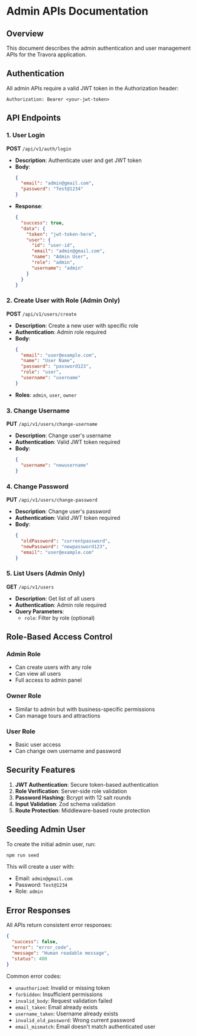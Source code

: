 # Admin APIs Documentation

## Overview

This document describes the admin authentication and user management APIs for the Travora application.

## Authentication

All admin APIs require a valid JWT token in the Authorization header:

```
Authorization: Bearer <your-jwt-token>
```

## API Endpoints

### 1. User Login

**POST** `/api/v1/auth/login`

- **Description**: Authenticate user and get JWT token
- **Body**:
  ```json
  {
    "email": "admin@gmail.com",
    "password": "Test@1234"
  }
  ```
- **Response**:
  ```json
  {
    "success": true,
    "data": {
      "token": "jwt-token-here",
      "user": {
        "id": "user-id",
        "email": "admin@gmail.com",
        "name": "Admin User",
        "role": "admin",
        "username": "admin"
      }
    }
  }
  ```

### 2. Create User with Role (Admin Only)

**POST** `/api/v1/users/create`

- **Description**: Create a new user with specific role
- **Authentication**: Admin role required
- **Body**:
  ```json
  {
    "email": "user@example.com",
    "name": "User Name",
    "password": "password123",
    "role": "user",
    "username": "username"
  }
  ```
- **Roles**: `admin`, `user`, `owner`

### 3. Change Username

**PUT** `/api/v1/users/change-username`

- **Description**: Change user's username
- **Authentication**: Valid JWT token required
- **Body**:
  ```json
  {
    "username": "newusername"
  }
  ```

### 4. Change Password

**PUT** `/api/v1/users/change-password`

- **Description**: Change user's password
- **Authentication**: Valid JWT token required
- **Body**:
  ```json
  {
    "oldPassword": "currentpassword",
    "newPassword": "newpassword123",
    "email": "user@example.com"
  }
  ```

### 5. List Users (Admin Only)

**GET** `/api/v1/users`

- **Description**: Get list of all users
- **Authentication**: Admin role required
- **Query Parameters**:
  - `role`: Filter by role (optional)

## Role-Based Access Control

### Admin Role

- Can create users with any role
- Can view all users
- Full access to admin panel

### Owner Role

- Similar to admin but with business-specific permissions
- Can manage tours and attractions

### User Role

- Basic user access
- Can change own username and password

## Security Features

1. **JWT Authentication**: Secure token-based authentication
2. **Role Verification**: Server-side role validation
3. **Password Hashing**: Bcrypt with 12 salt rounds
4. **Input Validation**: Zod schema validation
5. **Route Protection**: Middleware-based route protection

## Seeding Admin User

To create the initial admin user, run:

```bash
npm run seed
```

This will create a user with:

- Email: `admin@gmail.com`
- Password: `Test@1234`
- Role: `admin`

## Error Responses

All APIs return consistent error responses:

```json
{
  "success": false,
  "error": "error_code",
  "message": "Human readable message",
  "status": 400
}
```

Common error codes:

- `unauthorized`: Invalid or missing token
- `forbidden`: Insufficient permissions
- `invalid_body`: Request validation failed
- `email_taken`: Email already exists
- `username_taken`: Username already exists
- `invalid_old_password`: Wrong current password
- `email_mismatch`: Email doesn't match authenticated user
